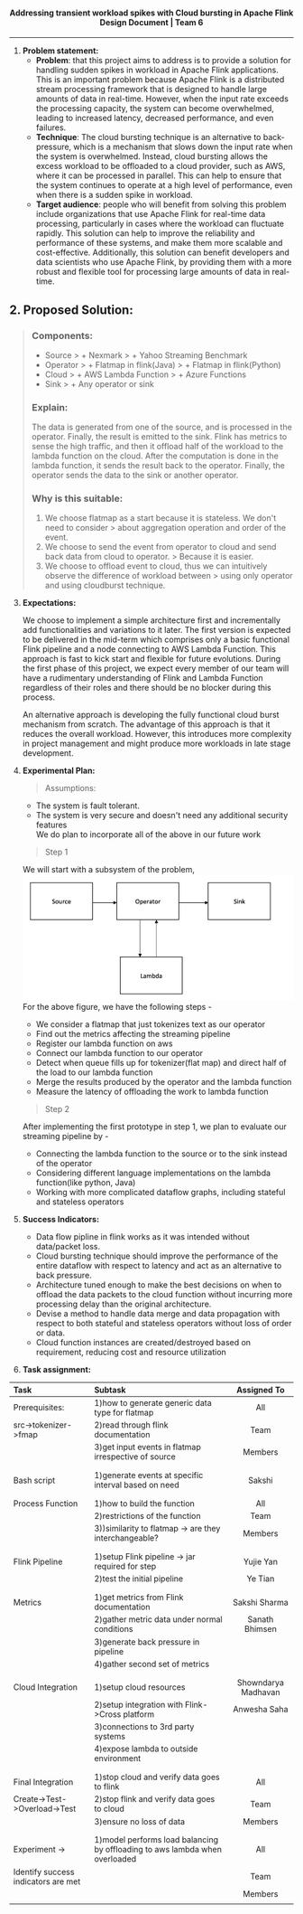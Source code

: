 <h4 style="text-align: center;"> Addressing transient workload spikes with Cloud bursting in Apache Flink <br/>
Design Document | Team 6 </h4>
<hr />

1. **Problem statement:** 
    - **Problem**:  that this project aims to address is to provide a solution for handling sudden spikes in workload in Apache Flink applications. This is an important problem because Apache Flink is a distributed stream processing framework that is designed to handle large amounts of data in real-time. However, when the input rate exceeds the processing capacity, the system can become overwhelmed, leading to increased latency, decreased performance, and even failures.
    - **Technique**:  The cloud bursting technique is an alternative to back-pressure, which is a mechanism that slows down the input rate when the system is overwhelmed. Instead, cloud bursting allows the excess workload to be offloaded to a cloud provider, such as AWS, where it can be processed in parallel. This can help to ensure that the system continues to operate at a high level of performance, even when there is a sudden spike in workload.
    - **Target audience**:  people who will benefit from solving this problem include organizations that use Apache Flink for real-time data processing, particularly in cases where the workload can fluctuate rapidly. This solution can help to improve the reliability and performance of these systems, and make them more scalable and cost-effective. Additionally, this solution can benefit developers and data scientists who use Apache Flink, by providing them with a more robust and flexible tool for processing large amounts of data in real-time.
## 2. **Proposed Solution:**
> ### Components:
> + Source
    >   + Nexmark
    >   + Yahoo Streaming Benchmark
> + Operator
    >   + Flatmap in flink(Java)
    >   + Flatmap in flink(Python)
> + Cloud
    >   + AWS Lambda Function
    >   + Azure Functions
> + Sink
    >   + Any operator or sink
>
> ### Explain:
> The data is generated from one of the source, and is processed in the operator. Finally,
> the result is emitted to the sink. Flink has metrics to sense the high traffic, and then it offload half
> of the workload to the lambda function on the cloud. After the computation is done in the lambda function,
> it sends the result back to the operator. Finally, the operator sends the data to the sink or another operator.
>
> ### Why is this suitable:
> 1. We choose flatmap as a start because it is stateless. We don't need to consider
     > about aggregation operation and order of the event.
> 2. We choose to send the event from operator to cloud and send back data from cloud to operator.
     > Because it is easier.
> 3. We choose to offload event to cloud, thus we can intuitively observe the difference of workload between
     > using only operator and using cloudburst technique.

3. **Expectations:**
   
    We choose to implement a simple architecture first and incrementally add functionalities and variations to it later. The first version is expected to be delivered in the mid-term which comprises only a basic functional Flink pipeline and a node connecting to AWS Lambda Function. This approach is fast to kick start and flexible for future evolutions. During the first phase of this project, we expect every member of our team will have a  rudimentary understanding of Flink and Lambda Function regardless of their roles and there should be no blocker during this process.

   An alternative approach is developing the fully functional cloud burst mechanism from scratch. The advantage of this approach is that it reduces the overall workload. However, this introduces more complexity in project management and might produce more workloads in late stage development.

4. **Experimental Plan:** <br />
    > Assumptions: 
    - The system is fault tolerant. 
    - The system is very secure and doesn't need any additional security features <br />
      We do plan to incorporate all of the above in our future work
   
   > Step 1
   
   We will start with a subsystem of the problem,
   ![basic design](basic%20design.png)
   For the above figure, we have the following steps - 
   - We consider a flatmap that just tokenizes text as our operator
   - Find out the metrics affecting the streaming pipeline
   - Register our lambda function on aws
   - Connect our lambda function to our operator
   - Detect when queue fills up for tokenizer(flat map) and direct half of the load to our lambda function
   - Merge the results produced by the operator and the lambda function
   - Measure the latency of offloading the work to lambda function
   > Step 2 
   
   After implementing the first prototype in step 1, we plan to evaluate our streaming pipeline by -
      - Connecting the lambda function to the source or to the sink instead of the operator
      - Considering different language implementations on the lambda function(like python, Java)
      - Working with more complicated dataflow graphs, including stateful and stateless operators


5. **Success Indicators:**
    - Data flow pipline in flink works as it was intended without data/packet loss.
    - Cloud bursting technique should improve the performance of the entire dataflow with respect to latency and act as an alternative to back pressure.
    - Architecture tuned enough to make the best decisions on when to offload the data packets to the cloud function without incurring more processing delay than the original architecture.
    - Devise a method to handle data merge and data propagation with respect to both stateful and stateless operators without loss of order or data.
    - Cloud function instances are created/destroyed based on requirement, reducing cost and resource utilization
6. **Task assignment:**

| Task            | Subtask                                               |  Assigned To  |
| :--------------- |:----------------------------------------------------- |:-------------:|
| Prerequisites:  | 1)how to generate generic data type for flatmap       |  All          |
| src->tokenizer->fmap          | 2)read through flink documentation      |  Team         |
|  | 3)get input events in flatmap irrespective of source                 |  Members      | 
|                 |                                                       |               |
|                 |                                                       |               |
| Bash script     | 1)generate events at specific interval based on need  |  Sakshi       |
|                 |                                                       |               |
|                 |                                                       |               |
| Process Function| 1)how to build the function                           |  All          |
|                 | 2)restrictions of the function                        |  Team         |
|                 | 3))similarity to flatmap -> are they interchangeable? |  Members      |
|                 |                                                       |               |
|                 |                                                       |               |
| Flink Pipeline  | 1)setup Flink pipeline -> jar required for step       |  Yujie Yan    |
|                 | 2)test the initial pipeline                           |  Ye Tian      |
|                 |                                                       |               |
|                 |                                                       |               |
| Metrics         | 1)get metrics from Flink documentation                |  Sakshi Sharma|
|                 | 2)gather metric data under normal conditions          |  Sanath Bhimsen|
|                 | 3)generate back pressure in pipeline                  |               |
|                 | 4)gather second set of metrics                        |               |
|                 |                                                       |               |
|                 |                                                       |               |
| Cloud Integration| 1)setup cloud resources                               |Showndarya Madhavan|
|                 | 2)setup integration with Flink->Cross platform        |Anwesha Saha   |
|                 | 3)connections to 3rd party systems                    |               |
|                 | 4)expose lambda to outside environment                |               |
|                 |                                                       |               |
|                 |                                                       |               |
| Final Integration| 1)stop cloud and verify data goes to flink           |  All          |
| Create->Test->Overload->Test| 2)stop flink and verify data goes to cloud|  Team         |
|                 | 3)ensure no loss of data                              |  Members      |
|                 |                                                       |               |
|                 |                                                       |               |
| Experiment ->   | 1)model performs load balancing by offloading to aws lambda when overloaded|  All          |
| Identify success indicators are met|                                    |  Team         |
|                 |                                                       |  Members      |
|                 |                                                       |               |

